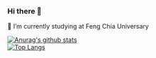 ### Hi there 👋

🔭 I’m currently studying at Feng Chia Universary

<!--
**qwe8496516/qwe8496516** is a ✨ _special_ ✨ repository because its `README.md` (this file) appears on your GitHub profile.

Here are some ideas to get you started:



- 🌱 I’m currently learning ...
- 👯 I’m looking to collaborate on ...
- 🤔 I’m looking for help with ...
- 💬 Ask me about ...
- 📫 How to reach me: ...
- 😄 Pronouns: ...
- ⚡ Fun fact: ...
-->


[![Anurag's github stats](https://github-readme-stats.vercel.app/api?username=qwe8496516&theme=tokyonight)](https://github.com/USERNAME/github-readme-stats)  
[![Top Langs](https://github-readme-stats.vercel.app/api/top-langs/?username=qwe8496516&layout=compact&theme=tokyonight)](https://github.com/USERNAME/github-readme-stats)
